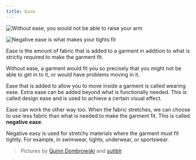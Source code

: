 ```yaml
---
title: Ease
---
```


![Without ease, you would not be able to raise your arm](ease-plus.jpg)

![Negative ease is what makes your tights fit](ease-min.jpg)

Ease is the amount of fabric that is added to a garment in addition to what is strictly required to make the garment fit.

Without ease, a garment would fit you so precisely that you might not be able to get in to it, or would have problems moving in it.

Ease that is added to allow you to move inside a garment is called wearing ease. Extra ease can be added beyond what is functionally needed. This is called design ease and is used to achieve a certain visual effect.

Ease can work the other way too. When the fabric stretches, we can choose to use less fabric than what is needed to make the garment fit. This is called **negative ease**.

Negative easy is used for stretchy materials where the garment must fit tightly. For example, in swimwear, tights, underwear, or sportswear.

> Pictures by [Quinn Dombrowski](https://www.flickr.com/photos/quinnanya/8885126989/) and [sutiblr](https://www.flickr.com/photos/30788655@N08/4743320893)